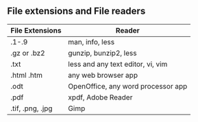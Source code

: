 ## File extensions and File readers
File Extensions | Reader
--- | ---
.1-.9 | man, info, less
.gz or .bz2 | gunzip, bunzip2, less
.txt | less and any text editor, vi, vim
.html .htm | any web browser app
.odt |  OpenOffice, any word processor app
.pdf | xpdf, Adobe Reader
.tif, .png, .jpg | Gimp

 
